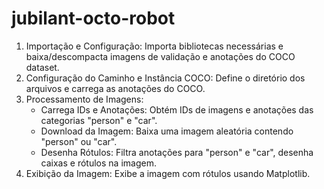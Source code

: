 # jubilant-octo-robot
1. Importação e Configuração: Importa bibliotecas necessárias e baixa/descompacta imagens de validação e anotações do COCO dataset.
2. Configuração do Caminho e Instância COCO: Define o diretório dos arquivos e carrega as anotações do COCO.
3. Processamento de Imagens:
   - Carrega IDs e Anotações: Obtém IDs de imagens e anotações das categorias "person" e "car".
   - Download da Imagem:  Baixa uma imagem aleatória contendo "person" ou "car".
   - Desenha Rótulos: Filtra anotações para "person" e "car", desenha caixas e rótulos na imagem.
4. Exibição da Imagem: Exibe a imagem com rótulos usando Matplotlib.
